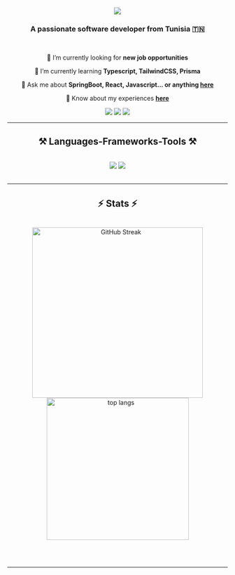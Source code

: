 <h1 align="center">
    <img src="https://readme-typing-svg.herokuapp.com/?font=Righteous&size=35&center=true&vCenter=true&width=500&height=70&duration=4000&lines=Hi+There!+👋;+I'm+Oussama+Njahi!;" />
</h1>

<h3 align="center">A passionate software developer from Tunisia 🇹🇳</h3>

<br/>

<div align="center">
 
 🔭 I’m currently looking for **new job opportunities**
 
 🌱 I’m currently learning **Typescript, TailwindCSS, Prisma**

💬 Ask me about **SpringBoot, React, Javascript... or anything [here](https://njahi-oussama.vercel.app)**

📄 Know about my experiences **[here](https://njahi-oussama.vercel.app/Resume.pdf)**


 </div>
 
<div align="center"> 
  <a href="mailto:njahioussama@outlook.com"><img src="https://img.shields.io/badge/Gmail-333333?style=for-the-badge&logo=gmail&logoColor=red"/></a>
  <a href="https://www.linkedin.com/in/oussama-njahi/" target="_blank"><img src="https://img.shields.io/badge/LinkedIn-0077B5?style=for-the-badge&logo=linkedin&logoColor=white" target="_blank"/></a>
  <a href="https://njahi-oussama.vercel.app" target="_blank"><img src="https://img.shields.io/badge/Portfolio-FF5722?style=for-the-badge&logo=todoist&logoColor=white" target="_blank" /></a>
</div>

 <hr/>
 
<h2 align="center">⚒️ Languages-Frameworks-Tools ⚒️</h2>
<br/>
<div align="center">
    <img src="https://skillicons.dev/icons?i=react,java,spring,html,css,javascript,bootstrap" />
    <img src="https://skillicons.dev/icons?i=git,github,vscode,idea,figma,postman,firebase,mongodb,linux" /><br>
</div>


<br/>
<hr/>

<h2 align="center">⚡ Stats ⚡</h2>
<br>
<div align=center>
  <img width=390 src="https://streak-stats.demolab.com?user=Njahi98&theme=react&border_radius=10" alt="GitHub Streak" />
  <br/>
  <img width=325 align="center" src="https://github-readme-stats.vercel.app/api/top-langs/?username=Njahi98&langs_count=8&layout=compact&theme=react&border_radius=10&size_weight=0.5&count_weight=0.5&exclude_repo=github-readme-stats" alt="top langs" />
</div>

<br/><br/>

<hr/>

